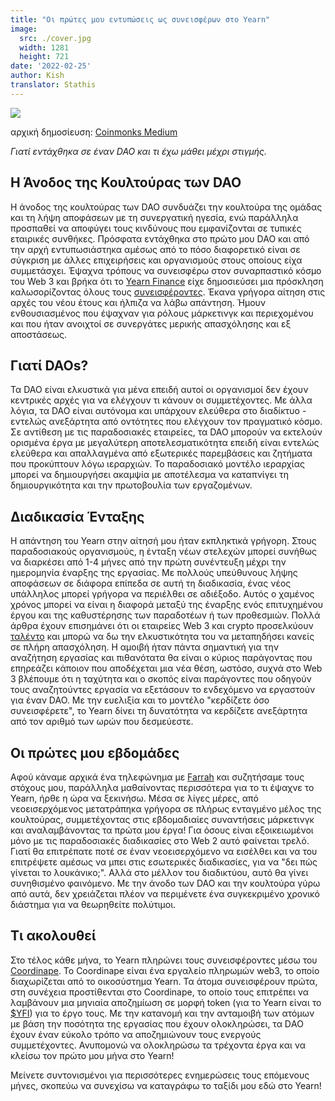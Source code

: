 ```yaml
---
title: "Οι πρώτες μου εντυπώσεις ως συνεισφέρων στο Yearn"
image:
  src: ./cover.jpg
  width: 1281
  height: 721
date: '2022-02-25'
author: Kish
translator: Stathis
---
```


![](cover.jpg?w=800&h=450)

αρχική δημοσίευση: [Coinmonks Medium](https://medium.com/coinmonks/my-first-impressions-of-being-a-contributor-at-yearn-e154743b9cd5)

*Γιατί εντάχθηκα σε έναν DAO και τι έχω μάθει μέχρι στιγμής.*

## Η Άνοδος της Κουλτούρας των DAO
Η άνοδος της κουλτούρας των DAO συνδυάζει την κουλτούρα της ομάδας και τη λήψη αποφάσεων με τη συνεργατική ηγεσία, ενώ παράλληλα προσπαθεί να αποφύγει τους κινδύνους που εμφανίζονται σε τυπικές εταιρικές συνθήκες. Πρόσφατα εντάχθηκα στο πρώτο μου DAO και από την αρχή εντυπωσιάστηκα αμέσως από το πόσο διαφορετικό είναι σε σύγκριση με άλλες επιχειρήσεις και οργανισμούς στους οποίους είχα συμμετάσχει. Έψαχνα τρόπους να συνεισφέρω στον συναρπαστικό κόσμο του Web 3 και βρήκα ότι το [Yearn Finance](https://yearn.finance/#/home) είχε δημοσιεύσει μια πρόσκληση καλωσορίζοντας όλους τους [συνεισφέροντες](https://twitter.com/iearnfinance/status/1445799269189881864). Έκανα γρήγορα αίτηση στις αρχές του νέου έτους και ήλπιζα να λάβω απάντηση. Ήμουν ενθουσιασμένος που έψαχναν για ρόλους μάρκετινγκ και περιεχομένου και που ήταν ανοιχτοί σε συνεργάτες μερικής απασχόλησης και εξ αποστάσεως.

## Γιατί DAOs?
Τα DAO είναι ελκυστικά για μένα επειδή αυτοί οι οργανισμοί δεν έχουν κεντρικές αρχές για να ελέγχουν τι κάνουν οι συμμετέχοντες. Με άλλα λόγια, τα DAO είναι αυτόνομα και υπάρχουν ελεύθερα στο διαδίκτυο - εντελώς ανεξάρτητα από οντότητες που ελέγχουν τον πραγματικό κόσμο. Σε αντίθεση με τις παραδοσιακές εταιρείες, τα DAO μπορούν να εκτελούν ορισμένα έργα με μεγαλύτερη αποτελεσματικότητα επειδή είναι εντελώς ελεύθερα και απαλλαγμένα από εξωτερικές παρεμβάσεις και ζητήματα που προκύπτουν λόγω ιεραρχιών. Το παραδοσιακό μοντέλο ιεραρχίας μπορεί να δημιουργήσει ακαμψία με αποτέλεσμα να καταπνίγει τη δημιουργικότητα και την πρωτοβουλία των εργαζομένων.

## Διαδικασία Ένταξης
Η απάντηση του Yearn στην αίτησή μου ήταν εκπληκτικά γρήγορη. Στους παραδοσιακούς οργανισμούς, η ένταξη νέων στελεχών μπορεί συνήθως να διαρκέσει από 1-4 μήνες από την πρώτη συνέντευξη μέχρι την ημερομηνία έναρξης της εργασίας. Με πολλούς υπεύθυνους λήψης αποφάσεων σε διάφορα επίπεδα σε αυτή τη διαδικασία, ένας νέος υπάλληλος μπορεί γρήγορα να περιέλθει σε αδιέξοδο. Αυτός ο χαμένος χρόνος μπορεί να είναι η διαφορά μεταξύ της έναρξης ενός επιτυχημένου έργου και της καθυστέρησης των παραδοτέων ή των προθεσμιών. Πολλά άρθρα έχουν επισημάνει ότι οι εταιρείες Web 3 και crypto προσελκύουν [ταλέντο](https://www.bloomberg.com/news/articles/2022-02-05/are-crypto-daos-the-new-wall-street-jobs-seekers-try-blockchain-over-banking) και μπορώ να δω την ελκυστικότητα του να μεταπηδήσει κανείς σε πλήρη απασχόληση. Η αμοιβή ήταν πάντα σημαντική για την αναζήτηση εργασίας και πιθανότατα θα είναι ο κύριος παράγοντας που επηρεάζει κάποιον που αποδέχεται μια νέα θέση, ωστόσο, συχνά στο Web 3 βλέπουμε ότι η ταχύτητα και ο σκοπός είναι παράγοντες που οδηγούν τους αναζητούντες εργασία να εξετάσουν το ενδεχόμενο να εργαστούν για έναν DAO. Με την ευελιξία και το μοντέλο "κερδίζετε όσο συνεισφέρετε", το Yearn δίνει τη δυνατότητα να κερδίζετε ανεξάρτητα από τον αριθμό των ωρών που δεσμεύεστε.

## Οι πρώτες μου εβδομάδες
Αφού κάναμε αρχικά ένα τηλεφώνημα με [Farrah](https://twitter.com/_farrahmay) και συζητήσαμε τους στόχους μου, παράλληλα μαθαίνοντας περισσότερα για το τι έψαχνε το Yearn, ήρθε η ώρα να ξεκινήσω. Μέσα σε λίγες μέρες, από νεοεισερχόμενος μετατράπηκα γρήγορα σε πλήρως ενταγμένο μέλος της κουλτούρας, συμμετέχοντας στις εβδομαδιαίες συναντήσεις μάρκετινγκ και αναλαμβάνοντας τα πρώτα μου έργα! Για όσους είναι εξοικειωμένοι μόνο με τις παραδοσιακές διαδικασίες στο Web 2 αυτό φαίνεται τρελό. Γιατί θα επιτρέπατε ποτέ σε έναν νεοεισερχόμενο να εισέλθει και να του επιτρέψετε αμέσως να μπει στις εσωτερικές διαδικασίες, για να "δει πώς γίνεται το λουκάνικο;". Αλλά στο μέλλον του διαδικτύου, αυτό θα γίνει συνηθισμένο φαινόμενο. Με την άνοδο των DAO και την κουλτούρα γύρω από αυτά, δεν χρειάζεται πλέον να περιμένετε ένα συγκεκριμένο χρονικό διάστημα για να θεωρηθείτε πολύτιμοι.

## Τι ακολουθεί
Στο τέλος κάθε μήνα, το Yearn πληρώνει τους συνεισφέροντες μέσω του [Coordinape](https://coordinape.com/). Το Coordinape είναι ένα εργαλείο πληρωμών web3, το οποίο διαχωρίζεται από το οικοσύστημα Yearn. Τα άτομα συνεισφέρουν πρώτα, στη συνέχεια προστίθενται στο Coordinape, το οποίο τους επιτρέπει να λαμβάνουν μια μηνιαία αποζημίωση σε μορφή token (για το Yearn είναι το [$YFI](https://coinmarketcap.com/currencies/yearn-finance/)) για το έργο τους. Με την κατανομή και την ανταμοιβή των ατόμων με βάση την ποσότητα της εργασίας που έχουν ολοκληρώσει, τα DΑΟ έχουν έναν εύκολο τρόπο να αποζημιώνουν τους ενεργούς συμμετέχοντες. Ανυπομονώ να ολοκληρώσω τα τρέχοντα έργα και να κλείσω τον πρώτο μου μήνα στο Yearn!

Μείνετε συντονισμένοι για περισσότερες ενημερώσεις τους επόμενους μήνες, σκοπεύω να συνεχίσω να καταγράφω το ταξίδι μου εδώ στο Yearn!
